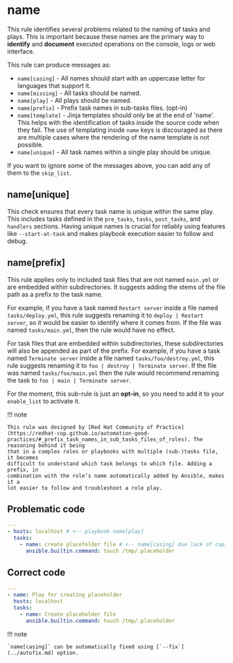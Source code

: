 # name

This rule identifies several problems related to the naming of tasks and plays.
This is important because these names are the primary way to **identify** and
**document** executed operations on the console, logs or web interface.

This rule can produce messages as:

- `name[casing]` - All names should start with an uppercase letter for languages
  that support it.
- `name[missing]` - All tasks should be named.
- `name[play]` - All plays should be named.
- `name[prefix]` - Prefix task names in sub-tasks files. (opt-in)
- `name[template]` - Jinja templates should only be at the end of 'name'. This
  helps with the identification of tasks inside the source code when they fail.
  The use of templating inside `name` keys is discouraged as there are multiple
  cases where the rendering of the name template is not possible.
- `name[unique]` - All task names within a single play should be unique.

If you want to ignore some of the messages above, you can add any of them to the
`skip_list`.

## name[unique]

This check ensures that every task name is unique within the same play. This includes tasks defined in the `pre_tasks`, `tasks`, `post_tasks`, and `handlers` sections. Having unique names is crucial for reliably using features like `--start-at-task` and makes playbook execution easier to follow and debug.

## name[prefix]

This rule applies only to included task files that are not named `main.yml` or
are embedded within subdirectories. It suggests adding the stems of the file
path as a prefix to the task name.

For example, if you have a task named `Restart server` inside a file named
`tasks/deploy.yml`, this rule suggests renaming it to `deploy | Restart server`,
so it would be easier to identify where it comes from. If the file was named
`tasks/main.yml`, then the rule would have no effect.

For task files that are embedded within subdirectories, these subdirectories
will also be appended as part of the prefix. For example, if you have a task
named `Terminate server` inside a file named `tasks/foo/destroy.yml`, this rule
suggests renaming it to `foo | destroy | Terminate server`. If the file was
named `tasks/foo/main.yml` then the rule would recommend renaming the task to
`foo | main | Terminate server`.

For the moment, this sub-rule is just an **opt-in**, so you need to add it to
your `enable_list` to activate it.

!!! note

    This rule was designed by [Red Hat Community of Practice](https://redhat-cop.github.io/automation-good-practices/#_prefix_task_names_in_sub_tasks_files_of_roles). The reasoning behind it being
    that in a complex roles or playbooks with multiple (sub-)tasks file, it becomes
    difficult to understand which task belongs to which file. Adding a prefix, in
    combination with the role’s name automatically added by Ansible, makes it a
    lot easier to follow and troubleshoot a role play.

## Problematic code

```yaml
---
- hosts: localhost # <-- playbook name[play]
  tasks:
    - name: create placefolder file # <-- name[casing] due lack of capital letter
      ansible.builtin.command: touch /tmp/.placeholder
```

## Correct code

```yaml
---
- name: Play for creating placeholder
  hosts: localhost
  tasks:
    - name: Create placeholder file
      ansible.builtin.command: touch /tmp/.placeholder
```

!!! note

    `name[casing]` can be automatically fixed using [`--fix`](../autofix.md) option.